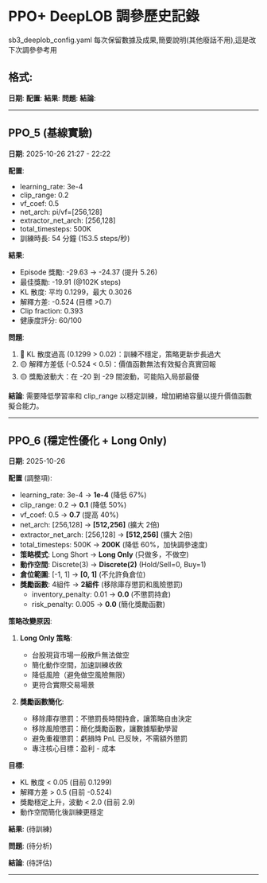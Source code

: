 # PPO+ DeepLOB 調參歷史記錄
sb3_deeplob_config.yaml
每次保留數據及成果,簡要說明(其他廢話不用),這是改下次調參參考用

## 格式:

**日期**:
**配置**:
**結果**:
**問題**:
**結論**:

---

## PPO_5 (基線實驗)

**日期**: 2025-10-26 21:27 - 22:22

**配置**:
- learning_rate: 3e-4
- clip_range: 0.2
- vf_coef: 0.5
- net_arch: pi/vf=[256,128]
- extractor_net_arch: [256,128]
- total_timesteps: 500K
- 訓練時長: 54 分鐘 (153.5 steps/秒)

**結果**:
- Episode 獎勵: -29.63 → -24.37 (提升 5.26)
- 最佳獎勵: -19.91 (@102K steps)
- KL 散度: 平均 0.1299，最大 0.3026
- 解釋方差: -0.524 (目標 >0.7)
- Clip fraction: 0.393
- 健康度評分: 60/100

**問題**:
1. 🔴 KL 散度過高 (0.1299 > 0.02)：訓練不穩定，策略更新步長過大
2. 🟡 解釋方差低 (-0.524 < 0.5)：價值函數無法有效擬合真實回報
3. 🟡 獎勵波動大：在 -20 到 -29 間波動，可能陷入局部最優

**結論**:
需要降低學習率和 clip_range 以穩定訓練，增加網絡容量以提升價值函數擬合能力。

---

## PPO_6 (穩定性優化 + Long Only)

**日期**: 2025-10-26

**配置** (調整項):
- learning_rate: 3e-4 → **1e-4** (降低 67%)
- clip_range: 0.2 → **0.1** (降低 50%)
- vf_coef: 0.5 → **0.7** (提高 40%)
- net_arch: [256,128] → **[512,256]** (擴大 2倍)
- extractor_net_arch: [256,128] → **[512,256]** (擴大 2倍)
- total_timesteps: 500K → **200K** (降低 60%，加快調參速度)
- **策略模式**: Long Short → **Long Only** (只做多，不做空)
- **動作空間**: Discrete(3) → **Discrete(2)** (Hold/Sell=0, Buy=1)
- **倉位範圍**: [-1, 1] → **[0, 1]** (不允許負倉位)
- **獎勵函數**: 4組件 → **2組件** (移除庫存懲罰和風險懲罰)
  - inventory_penalty: 0.01 → **0.0** (不懲罰持倉)
  - risk_penalty: 0.005 → **0.0** (簡化獎勵函數)

**策略改變原因**:
1. **Long Only 策略**:
   - 台股現貨市場一般散戶無法做空
   - 簡化動作空間，加速訓練收斂
   - 降低風險（避免做空風險無限）
   - 更符合實際交易場景

2. **獎勵函數簡化**:
   - 移除庫存懲罰：不懲罰長時間持倉，讓策略自由決定
   - 移除風險懲罰：簡化獎勵函數，讓數據驅動學習
   - 避免重複懲罰：虧損時 PnL 已反映，不需額外懲罰
   - 專注核心目標：盈利 - 成本

**目標**:
- KL 散度 < 0.05 (目前 0.1299)
- 解釋方差 > 0.5 (目前 -0.524)
- 獎勵穩定上升，波動 < 2.0 (目前 2.9)
- 動作空間簡化後訓練更穩定

**結果**: (待訓練)

**問題**: (待分析)

**結論**: (待評估)

---

